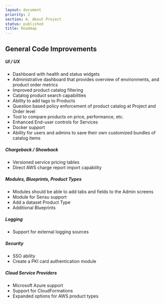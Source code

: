 ```yaml
---
layout: document
priority: 2
section: A. About Project
status: published
title: Roadmap
---
```


## General Code Improvements

##### UI / UX

*	Dashboard with health and status widgets
*	Administrative dashboard that provides overview of environments, and product order metrics
*	Improved product catalog filtering
*	Catalog product search capabilities
*	Ability to add tags to Products
*	Question based policy enforcement of product catalog at Project and Order level
*	Tool to compare products on price, performance, etc.
*	Enhanced End-user controls for Services
*	Docker support
*	Ability for users and admins to save their own customized bundles of catalog items

##### Chargeback / Showback
* Versioned service pricing tables
* Direct AWS charge report import capability

##### Modules, Blueprints, Product Types
* Modules should be able to add tabs and fields to the Admin screens
* Module for Sensu support
* Add a dataset Product Type
* Additional Blueprints

##### Logging
* Support for external logging sources

##### Security
* SSO ability
* Create a PKI card authentication module

##### Cloud Service Providers
* Microsoft Azure support
* Support for CloudFormations
* Expanded options for AWS product types
